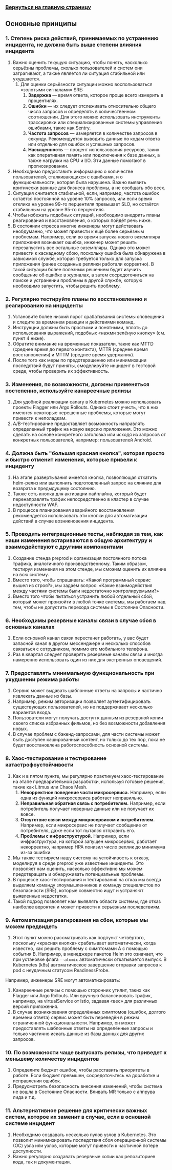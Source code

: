 ### [Вернуться на главную страницу](README.md)

## Основные принципы
### 1. Степень риска действий, принимаемых по устранению инцидента, не должна быть выше степени влияния инцидента
1. Важно оценить текущую ситуацию, чтобы понять, насколько серьёзны проблемы, сколько пользователей и систем они затрагивают, а также является ли ситуация стабильной или ухудшается.
   1. Для оценки серьёзности ситуации можно воспользоваться «золотыми сигналами» SRE:
      1. **Задержка** — время ответа, которое проще всего измерить в процентилях.
      2. **Ошибки** — их следует отслеживать относительно общего числа запросов и определять в количественном соотношении. Для этого можно использовать инструменты трассировки или специализированные системы управления ошибками, такие как Sentry.
      3. **Частота запросов** — измеряется в количестве запросов в секунду. Рекомендуется выводить данные по кодам ответа или отдельно для ошибок и успешных запросов.
      4. **Насыщенность** — процент использования ресурсов, таких как оперативная память или подключения к базе данных, а также нагрузки на CPU и I/O. Эти данные помогают в прогнозировании.
2. Необходимо предоставить информацию о количестве пользователей, сталкивающихся с ошибками, и о функциональности, которая была нарушена. Важно выявить критически важные для бизнеса проблемы, а не сообщать обо всех.
3. Ситуация считается стабильной, если, например, частота ошибок остаётся постоянной на уровне 10% запросов, или если время отклика на уровне 99-го перцентиля превышает SLO, но остаётся стабильным на уровне 95-го перцентиля.
4. Чтобы избежать подобных ситуаций, необходимо внедрить планы реагирования и восстановления, о которых пойдёт речь ниже.
5. В состоянии стресса многие инженеры могут действовать необдуманно, что может привести к ещё более серьёзным проблемам. Например, если во время запуска нового экземпляра приложения возникает ошибка, инженер может решить перезапустить все остальные экземпляры. Однако это может привести к каскадному сбою, поскольку ошибка была обнаружена в зависимой службе, которая требуется только для запуска приложения (ранее созданные реплики работали корректно). В такой ситуации более полезным решением будет изучить сообщение об ошибке в журналах, а затем сосредоточиться на поиске и устранении проблемы в другой службе, которую необходимо запустить, чтобы решить проблему.

### 2. Регулярно тестируйте планы по восстановлению и реагированию на инциденты
1. Установите более низкий порог срабатывания системы оповещения и следите за временем реакции и действиями команд.
2. Инструкции должны быть простыми и понятными, вплоть до использования выражений, подобных «нажми зелёную кнопку» (см. пункт 4 ниже).
3. Обратите внимание на временные показатели, такие как MTTD (среднее время до первого контакта), MTTR (среднее время восстановления) и MTTM (среднее время удержания).
4. После того как меры по предотвращению или минимизации последствий будут приняты, смоделируйте инцидент в тестовой среде, чтобы проверить их эффективность.

### 3. Изменения, по возможности, должны применяться постепенно, используйте канареечные релизы
1. Для удобной реализации canary в Kubernetes можно использовать проекты Flagger или Argo Rollouts. Однако стоит учесть, что в них имеются некоторые нерешенные проблемы, которые могут привести к неполадкам.
2. A/B-тестирование предоставляет возможность направлять определенный трафик на новую версию приложения. Это можно сделать на основе конкретного заголовка или исходя из запросов от конкретных пользователей, например: пользователей Android.

### 4. Должна быть "большая красная кнопка", которая просто и быстро отменит изменения, которые привели к инциденту
1. На этапе развертывания имеется кнопка, позволяющая откатить helm-релиз или выполнить подготовленный запрос на слияние для возврата к предыдущему состоянию.
2. Также есть кнопка для активации пайплайна, который будет перенаправлять трафик непосредственно в кластер в случае недоступности WAF.
3. В процессе планирования аварийного восстановления рекомендуется использовать эти кнопки для автоматизации действий в случае возникновения инцидента.

### 5. Проводить интеграционные тесты, наблюдая за тем, как наши изменения встариваются в общую архитектуру и взаимодействуют с другими компонентами
1. Создание стенда preprod и организация постоянного потока трафика, аналогичного производственному. Таким образом, тестируя изменения на этом стенде, мы сможем оценить их влияние на всю систему.
2. Вместо того, чтобы спрашивать: «Какой программный сервис вышел из строя?», мы задаём вопрос: «Какие взаимодействия между частями системы были недостаточно контролируемыми?»
3. Вместо того чтобы пытаться устранить любой отдельный сбой, который может произойти в любой точке системы, мы работаем над тем, чтобы не допустить перехода системы в Состояние Опасности.

### 6. Необходимы резервные каналы связи в случае сбоя в основных каналах
1. Если основной канал связи перестанет работать, у вас будет запасной канал в другом мессенджере и несколько способов связаться с сотрудником, помимо его мобильного телефона.
2. Раз в квартал следует проверять резервные каналы связи и иногда намеренно использовать один из них для экстренных оповещений.

### 7. Предоставлять минимальную функциональность при ухудшении режима работы
1. Сервис может выдавать шаблонные ответы на запросы и частично извлекать данные из базы.
2. Например, режим авторизации позволяет аутентифицировать существующих пользователей, но не поддерживает несколько вариантов входа.
3. Пользователи могут получать доступ к данным из резервной копии своего списка избранных фильмов, но без возможности добавления новых.
4. В случае проблем с бэкенд-запросами, для части системы может быть доступен кэшированный контент, но только до тех пор, пока не будет восстановлена работоспособность основной системы.

### 8. Хаос-тестирование и тестирование катастрофоустойчивости
1. Как и в пятом пункте, мы регулярно практикуем хаос-тестирование на этапе предварительной разработки, используя готовые решения, такие как Litmus или Chaos Mesh.
   1. **Некорректное поведение части микросервиса.** Например, если одна из функций микросервиса работает неправильно.
   2. **Неправильная обратная связь с потребителем.** Например, если потребитель получает неверные данные или не получает их вовсе.
   3. **Отсутствие связи между микросервисом и потребителем.** Например, если микросервис не получает сообщение от потребителя, даже если тот пытался отправить его.
   4. **Проблемы с инфраструктурой.** Например, если инфраструктура, на которой запущен микросервис, работает некорректно, например HPA понизил число реплик до минимума из-за ошибки.
3. Мы также тестируем нашу систему на устойчивость к отказу, моделируя в среде preprod уже известные инциденты. Это позволяет нам оценить, насколько эффективно мы можем предотвращать и обнаруживать потенциальные проблемы.
4. В процессе хаос-тестирования и тестирования на отказ мы всегда выделяем команду злоумышленников и команду специалистов по безопасности (SRE), которые совместно ищут и устраняют выявленные недостатки.
5. Такой подход позволяет нам выявлять области системы, где отказ наиболее вероятен и может привести к серьезным последствиям.

### 9. Автоматизация реагирования на сбои, которые мы можем предвидеть
1. Этот пункт можно рассматривать как подпункт четвёртого, поскольку «красная кнопка» срабатывает автоматически, когда известно, как решить проблему с симптомами А с помощью события B. Например, в менеджере пакетов Helm это означает, что при установке флага `--atomic` автоматически откатывается выпуск. В Kubernetes (k8s) автоматическое завершение отправки запросов к pod с неудачным статусом ReadinessProbe.

Например, инженеры SRE могут автоматизировать:
1. Канареечные релизы с помощью сторонних утилит, таких как Flagger или Argo Rollouts. Или вручную балансировать трафик, например, на virtualService от istio, задавая «вес» для различных версий приложения.
2. В случае возникновения определённых симптомов (ошибок, долгого времени ответа) сервис может быть переведён в режим ограниченной функциональности. Например, он может предоставлять шаблонные ответы на определённые запросы и только частично искать данные из базы данных для других запросов.

### 10. По возможности чаще выпускать релизы, что приведет к меньшему количеству инцидентов
1. Определите бюджет ошибок, чтобы расставить приоритеты в работе. Если бюджет превышен, сосредоточьтесь на доработке и исправлении ошибок.
2. Предусмотреть безопасность внесения изменений, чтобы система не вошла в Состояние Опасности. Вливать MR только с аппрува лида и т.д.

### 11. Альтернативное решение для критически важных систем, которое их заменит в случае, если в основной системе инцидент
1. Необходимо создавать несколько пулов узлов в Kubernetes. Это позволит минимизировать последствия сбоя операционной системы (ОС) узла или узлов, которые могут привести к частичной потере доступности.
2. Важно регулярно создавать резервные копии как репозиториев кода, так и документации.
